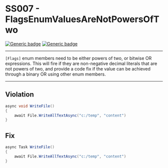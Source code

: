 # SS007 - FlagsEnumValuesAreNotPowersOfTwo

[![Generic badge](https://img.shields.io/badge/Severity-Error-red.svg)](https://shields.io/) [![Generic badge](https://img.shields.io/badge/CodeFix-Yes-green.svg)](https://shields.io/)

---

`[Flags]` enum members need to be either powers of two, or bitwise OR expressions. This will fire if they are non-negative decimal literals that are not powers of two, and provide a code fix if the value can be achieved through a binary OR using other enum members.

---

## Violation
```cs
async void WriteFile()
{
    await File.WriteAllTextAsync("c:/temp", "content")
}
```

## Fix
```cs
async Task WriteFile()
{
    await File.WriteAllTextAsync("c:/temp", "content")
}
```